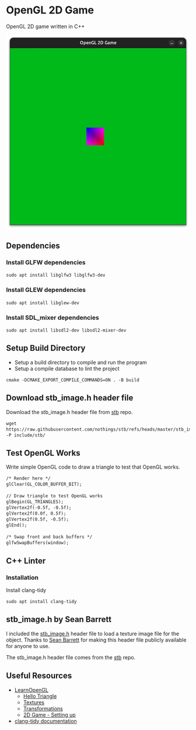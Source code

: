 # OpenGL 2D Game
OpenGL 2D game written in C++

![](./screenshots/opengl_2d_game.webp)

## Dependencies

### Install GLFW dependencies
```
sudo apt install libglfw3 libglfw3-dev 
```

### Install GLEW dependencies
```
sudo apt install libglew-dev
```

### Install SDL_mixer dependencies
```
sudo apt install libsdl2-dev libsdl2-mixer-dev
```

## Setup Build Directory
* Setup a build directory to compile and run the program
* Setup a compile database to lint the project

```
cmake -DCMAKE_EXPORT_COMPILE_COMMANDS=ON . -B build
```

## Download stb_image.h header file
Download the stb_image.h header file from [stb](https://github.com/nothings/stb) repo.
```
wget https://raw.githubusercontent.com/nothings/stb/refs/heads/master/stb_image.h -P include/stb/
```

## Test OpenGL Works
Write simple OpenGL code to draw a triangle to test that OpenGL works.
```
/* Render here */
glClear(GL_COLOR_BUFFER_BIT);

// Draw triangle to test OpenGL works
glBegin(GL_TRIANGLES);
glVertex2f(-0.5f, -0.5f);
glVertex2f(0.0f, 0.5f);
glVertex2f(0.5f, -0.5f);
glEnd();

/* Swap front and back buffers */
glfwSwapBuffers(window);
```

## C++ Linter
### Installation
Install clang-tidy
```
sudo apt install clang-tidy
```

## stb_image.h by Sean Barrett
I included the [stb_image.h](https://github.com/nothings/stb/blob/master/stb_image.h) header file to load a texture image file for the object.
Thanks to [Sean Barrett](https://github.com/nothings) for making this header file publicly available for anyone to use.

The stb_image.h header file comes from the [stb](https://github.com/nothings/stb/tree/master) repo.

## Useful Resources
- [LearnOpenGL](https://learnopengl.com/)
  - [Hello Triangle](https://learnopengl.com/Getting-started/Hello-Triangle)
  - [Textures](https://learnopengl.com/Getting-started/Textures)
  - [Transformations](https://learnopengl.com/Getting-started/Transformations)
  - [2D Game - Setting up](https://learnopengl.com/In-Practice/2D-Game/Setting-up)
- [clang-tidy documentation](https://clang.llvm.org/extra/clang-tidy/)
